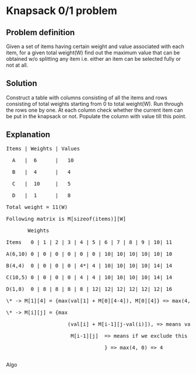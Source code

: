 # Knapsack 0/1 problem

## Problem definition

Given a set of items having certain weight and value associated with each item, for a given total weight(W) find out the maximum value that can be obtained w/o splitting any item i.e. either an item can be selected fully or not at all.

## Solution
Construct a table with columns consisting of all the items and rows consisting of total weights starting from 0 to total weight(W). Run through the rows one by one. At each column check whether the current item can be put in the knapsack or not. Populate the column with value till this point.

## Explanation
<pre>
Items | Weights | Values

  A   |  6      |   10

  B   |  4      |   4

  C   |  10     |   5

  D   |  1      |   8

Total weight = 11(W)

Following matrix is M[sizeof(items)][W]

       Weights

Items   0 | 1 | 2 | 3 | 4 | 5 | 6 | 7 | 8 | 9 | 10| 11 

A(6,10) 0 | 0 | 0 | 0 | 0 | 0 | 10| 10| 10| 10| 10| 10

B(4,4)  0 | 0 | 0 | 0 | 4*| 4 | 10| 10| 10| 10| 14| 14

C(10,5) 0 | 0 | 0 | 0 | 4 | 4 | 10| 10| 10| 10| 14| 14

D(1,8)  0 | 8 | 8 | 8 | 8 | 12| 12| 12| 12| 12| 12| 16

\* -> M[1][4] = {max(val[1] + M[0][4-4]), M[0][4]} => max(4, 0) => 4

\* -> M[i][j] = {max

                    (val[i] + M[i-1][j-val(i)]), => means value of the current item + value of the item which can be included when this item is already there, which comes from value at one row above and (total weight - current weight)

                     M[i-1][j]  => means if we exclude this item altogether

                                } => max(4, 0) => 4

</pre>
Algo
~~~~

~~~~

